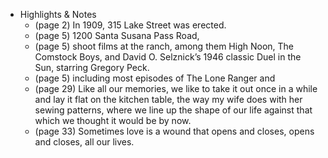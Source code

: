 - Highlights & Notes
    - (page 2) In 1909, 315 Lake Street was erected.
    - (page 5) 1200 Santa Susana Pass Road,
    - (page 5) shoot films at the ranch, among them High Noon, The Comstock Boys, and David O. Selznick’s 1946 classic Duel in the Sun, starring Gregory Peck.
    - (page 5) including most episodes of The Lone Ranger and
    - (page 29) Like all our memories, we like to take it out once in a while and lay it flat on the kitchen table, the way my wife does with her sewing patterns, where we line up the shape of our life against that which we thought it would be by now.
    - (page 33) Sometimes love is a wound that opens and closes, opens and closes, all our lives.
